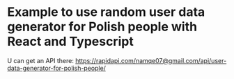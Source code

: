 # Example to use random user data generator for Polish people with React and Typescript
U can get an API there: https://rapidapi.com/namqe07@gmail.com/api/user-data-generator-for-polish-people/
